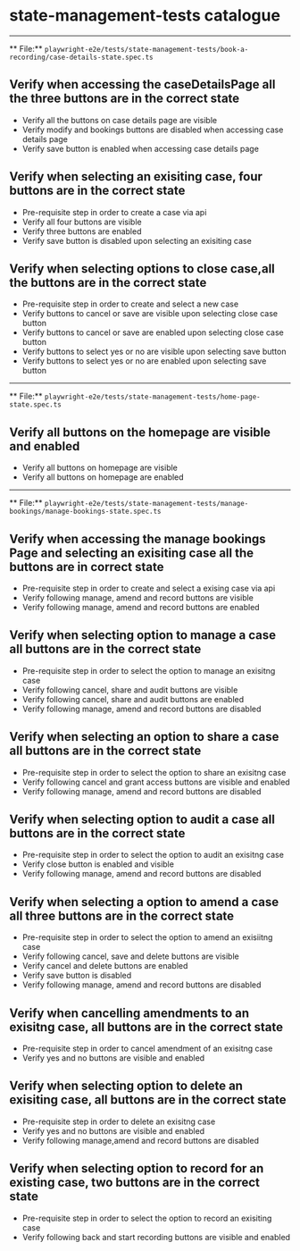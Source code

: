 # state-management-tests catalogue

----------------------------------------------------------------------------------------------------
** File:** `playwright-e2e/tests/state-management-tests/book-a-recording/case-details-state.spec.ts`

## Verify when accessing the caseDetailsPage all the three buttons are in the correct state
- Verify all the buttons on case details page are visible
- Verify modify and bookings buttons are disabled when accessing case details page
- Verify save button is enabled when accessing case details page

## Verify when selecting an exisiting case, four buttons are in the correct state
- Pre-requisite step in order to create a case via api
- Verify all four buttons are visible
- Verify three buttons are enabled
- Verify save button is disabled upon selecting an exisiting case

## Verify when selecting options to close case,all the buttons are in the correct state
- Pre-requisite step in order to create and select a new case
- Verify buttons to cancel or save are visible upon selecting close case button
- Verify buttons to cancel or save are enabled upon selecting close case button
- Verify buttons to select yes or no are visible upon selecting save button
- Verify buttons to select yes or no are enabled upon selecting save button


----------------------------------------------------------------------------------------------------
** File:** `playwright-e2e/tests/state-management-tests/home-page-state.spec.ts`

## Verify all buttons on the homepage are visible and enabled
- Verify all buttons on homepage are visible
- Verify all buttons on homepage are enabled


----------------------------------------------------------------------------------------------------
** File:** `playwright-e2e/tests/state-management-tests/manage-bookings/manage-bookings-state.spec.ts`

## Verify when accessing the manage bookings Page and selecting an exisiting case all the buttons are in correct state
- Pre-requisite step in order to create and select a exising case via api
- Verify following manage, amend and record buttons are visible
- Verify following manage, amend and record buttons are enabled

## Verify when selecting option to manage a case all buttons are in the correct state
- Pre-requisite step in order to select the option to manage an exisitng case
- Verify following cancel, share and audit buttons are visible
- Verify following cancel, share and audit buttons are enabled
- Verify following manage, amend and record buttons are disabled

## Verify when selecting an option to share a case all buttons are in the correct state
- Pre-requisite step in order to select the option to share an exisitng case
- Verify following cancel and grant access buttons are visible and enabled
- Verify following manage, amend and record buttons are disabled

## Verify when selecting option to audit a case all buttons are in the correct state
- Pre-requisite step in order to select the option to audit an exisitng case
- Verify close button is enabled and visible
- Verify following manage, amend and record buttons are disabled

## Verify when selecting a option to amend a case all three buttons are in the correct state
- Pre-requisite step in order to select the option to amend an exisiitng case
- Verify following cancel, save and delete buttons are visible
- Verify cancel and delete buttons are enabled 
- Verify save button is disabled 
- Verify following manage, amend and record buttons are disabled

## Verify when cancelling amendments to an exisitng case, all buttons are in the correct state
- Pre-requisite step in order to cancel amendment of an exisitng case
- Verify yes and no buttons are visible and enabled

## Verify when selecting option to delete an exisiting case, all buttons are in the correct state
- Pre-requisite step in order to delete an exisitng case
- Verify yes and no buttons are visible and enabled 
- Verify following manage,amend and record buttons are disabled

## Verify when selecting option to record for an existing case, two buttons are in the correct state
- Pre-requisite step in order to select the option to record an exisiting case
- Verify following back and start recording buttons are visible and enabled
